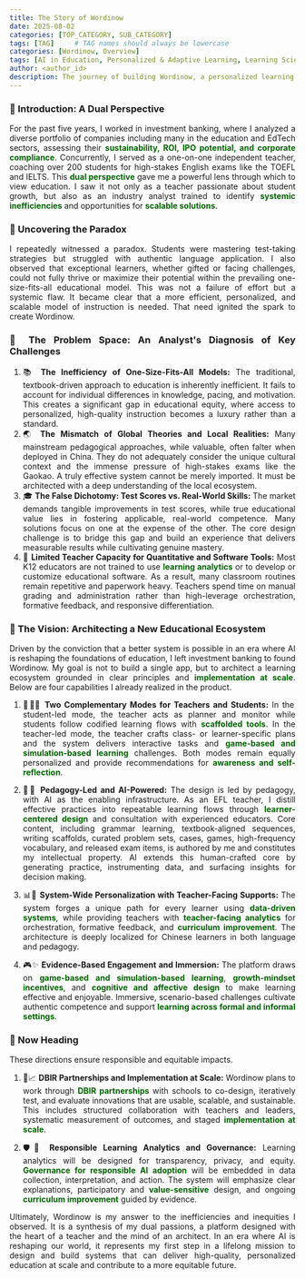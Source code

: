 ```yaml
---
title: The Story of Wordinow
date: 2025-08-02
categories: [TOP_CATEGORY, SUB_CATEGORY]
tags: [TAG]     # TAG names should always be lowercase
categories: [Wordinow, Overview]
tags: [AI in Education, Personalized & Adaptive Learning, Learning Sciences, Generative AI, Localized Corpus Construction, EFL Education, Educational Equity, teacher facing analytics, DBIR partnerships, data driven systems, learner centered design, scaffolded tools, awareness and self reflection, learning across formal and informal settings, game based learning, simulation based learning, cognitive and affective design, curriculum improvement, HCI in education, Founder Story]
author: <author_id>        
description: The journey of building Wordinow, a personalized learning platform designed to bridge the educational divide and bring quality education to all.
---
```

<div style="text-align: justify;">

<h3>🌱 Introduction: A Dual Perspective</h3>
<p>For the past five years, I worked in investment banking, where I analyzed a diverse portfolio of companies including many in the education and EdTech sectors, assessing their <strong style="color:#006400;">sustainability, ROI, IPO potential, and corporate compliance</strong>. Concurrently, I served as a one-on-one independent teacher, coaching over 200 students for high-stakes English exams like the TOEFL and IELTS. This <strong style="color:#006400;">dual perspective</strong> gave me a powerful lens through which to view education. I saw it not only as a teacher passionate about student growth, but also as an industry analyst trained to identify <strong style="color:#006400;">systemic inefficiencies</strong> and opportunities for <strong style="color:#006400;">scalable solutions</strong>.</p>

<h3>🧩 Uncovering the Paradox</h3>
<p>I repeatedly witnessed a paradox. Students were mastering test-taking strategies but struggled with authentic language application. I also observed that exceptional learners, whether gifted or facing challenges, could not fully thrive or maximize their potential within the prevailing one-size-fits-all educational model. This was not a failure of effort but a systemic flaw. It became clear that a more efficient, personalized, and scalable model of instruction is needed. That need ignited the spark to create Wordinow.</p>

<h3>🧭 The Problem Space: An Analyst's Diagnosis of Key Challenges</h3>
<ol>
  <li>📚 <strong>The Inefficiency of One-Size-Fits-All Models:</strong> The traditional, textbook-driven approach to education is inherently inefficient. It fails to account for individual differences in knowledge, pacing, and motivation. This creates a significant gap in educational equity, where access to personalized, high-quality instruction becomes a luxury rather than a standard.</li>
  <li>🌏 <strong>The Mismatch of Global Theories and Local Realities:</strong> Many mainstream pedagogical approaches, while valuable, often falter when deployed in China. They do not adequately consider the unique cultural context and the immense pressure of high-stakes exams like the Gaokao. A truly effective system cannot be merely imported. It must be architected with a deep understanding of the local ecosystem.</li>
  <li>🎓 <strong>The False Dichotomy: Test Scores vs. Real-World Skills:</strong> The market demands tangible improvements in test scores, while true educational value lies in fostering applicable, real-world competence. Many solutions focus on one at the expense of the other. The core design challenge is to bridge this gap and build an experience that delivers measurable results while cultivating genuine mastery.</li>
  <li>🧮 <strong>Limited Teacher Capacity for Quantitative and Software Tools:</strong> Most K12 educators are not trained to use <strong style="color:#006400;">learning analytics</strong> or to develop or customize educational software. As a result, many classroom routines remain repetitive and paperwork heavy. Teachers spend time on manual grading and administration rather than high-leverage orchestration, formative feedback, and responsive differentiation.</li>
</ol>

<h3>🚀 The Vision: Architecting a New Educational Ecosystem</h3>
<p>Driven by the conviction that a better system is possible in an era where AI is reshaping the foundations of education, I left investment banking to found Wordinow. My goal is not to build a single app, but to architect a learning ecosystem grounded in clear principles and <strong style="color:#006400;">implementation at scale</strong>. Below are four capabilities I already realized in the product.</p>

<ol>
  <li>
    <p>🔁👩‍🏫 <strong>Two Complementary Modes for Teachers and Students:</strong> In the student-led mode, the teacher acts as planner and monitor while students follow codified learning flows with <strong style="color:#006400;">scaffolded tools</strong>. In the teacher-led mode, the teacher crafts class- or learner-specific plans and the system delivers interactive tasks and <strong style="color:#006400;">game-based and simulation-based learning</strong> challenges. Both modes remain equally personalized and provide recommendations for <strong style="color:#006400;">awareness and self-reflection</strong>.</p>
  </li>

  <li>
    <p>🧠🤖 <strong>Pedagogy-Led and AI-Powered:</strong> The design is led by pedagogy, with AI as the enabling infrastructure. As an EFL teacher, I distill effective practices into repeatable learning flows through <strong style="color:#006400;">learner-centered design</strong> and consultation with experienced educators. Core content, including grammar learning, textbook-aligned sequences, writing scaffolds, curated problem sets, cases, games, high-frequency vocabulary, and released exam items, is authored by me and constitutes my intellectual property. AI extends this human-crafted core by generating practice, instrumenting data, and surfacing insights for decision making.</p>
  </li>

  <li>
    <p>📊🧭 <strong>System-Wide Personalization with Teacher-Facing Supports:</strong> The system forges a unique path for every learner using <strong style="color:#006400;">data-driven systems</strong>, while providing teachers with <strong style="color:#006400;">teacher-facing analytics</strong> for orchestration, formative feedback, and <strong style="color:#006400;">curriculum improvement</strong>. The architecture is deeply localized for Chinese learners in both language and pedagogy.</p>
  </li>

  <li>
    <p>🎮✨ <strong>Evidence-Based Engagement and Immersion:</strong> The platform draws on <strong style="color:#006400;">game-based and simulation-based learning</strong>, <strong style="color:#006400;">growth-mindset incentives</strong>, and <strong style="color:#006400;">cognitive and affective design</strong> to make learning effective and enjoyable. Immersive, scenario-based challenges cultivate authentic competence and support <strong style="color:#006400;">learning across formal and informal settings</strong>.</p>
  </li>
</ol>

<h3>🔭 Now Heading</h3>
<p>These directions ensure responsible and equitable impacts.</p>

<ol>
  <li>
    <p>🤝📈 <strong>DBIR Partnerships and Implementation at Scale:</strong> Wordinow plans to work through <strong style="color:#006400;">DBIR partnerships</strong> with schools to co-design, iteratively test, and evaluate innovations that are usable, scalable, and sustainable. This includes structured collaboration with teachers and leaders, systematic measurement of outcomes, and staged <strong style="color:#006400;">implementation at scale</strong>.</p>
  </li>

  <li>
    <p>🛡️🔎 <strong>Responsible Learning Analytics and Governance:</strong> Learning analytics will be designed for transparency, privacy, and equity. <strong style="color:#006400;">Governance for responsible AI adoption</strong> will be embedded in data collection, interpretation, and action. The system will emphasize clear explanations, participatory and <strong style="color:#006400;">value-sensitive</strong> design, and ongoing <strong style="color:#006400;">curriculum improvement</strong> guided by evidence.</p>
  </li>
</ol>

<p>Ultimately, Wordinow is my answer to the inefficiencies and inequities I observed. It is a synthesis of my dual passions, a platform designed with the heart of a teacher and the mind of an architect. In an era where AI is reshaping our world, it represents my first step in a lifelong mission to design and build systems that can deliver high-quality, personalized education at scale and contribute to a more equitable future.</p>

</div>







